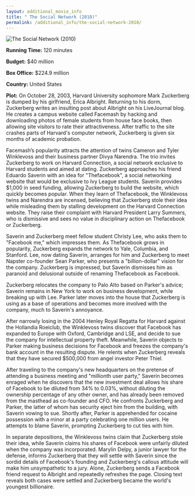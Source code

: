 ```yaml
---
layout: additional_movie_info
title: " The Social Network (2010)"
permalink: /additional_info/the-social-network-2010/
---
```


![ The Social Network (2010)](https://upload.wikimedia.org/wikipedia/en/thumb/8/8c/The_Social_Network_film_poster.png/220px-The_Social_Network_film_poster.png)

**Running Time:** 120 minutes

**Budget:** $40 million

**Box Office:** $224.9 million

**Country:** United States

**Plot:** On October 28, 2003, Harvard University sophomore Mark Zuckerberg is dumped by his girlfriend, Erica Albright. Returning to his dorm, Zuckerberg writes an insulting post about Albright on his LiveJournal blog. He creates a campus website called Facemash by hacking and downloading photos of female students from house face books, then allowing site visitors to rate their attractiveness. After traffic to the site crashes parts of Harvard's computer network, Zuckerberg is given six months of academic probation.

Facemash’s popularity attracts the attention of twins Cameron and Tyler Winklevoss and their business partner Divya Narendra. The trio invites Zuckerberg to work on Harvard Connection, a social network exclusive to Harvard students and aimed at dating. Zuckerberg approaches his friend Eduardo Saverin with an idea for "Thefacebook", a social networking website that would be exclusive to Ivy League students. Saverin provides $1,000 in seed funding, allowing Zuckerberg to build the website, which quickly becomes popular. When they learn of Thefacebook, the Winklevoss twins and Narendra are incensed, believing that Zuckerberg stole their idea while misleading them by stalling development on the Harvard Connection website. They raise their complaint with Harvard President Larry Summers, who is dismissive and sees no value in disciplinary action on Thefacebook or Zuckerberg.

Saverin and Zuckerberg meet fellow student Christy Lee, who asks them to "Facebook me," which impresses them. As Thefacebook grows in popularity, Zuckerberg expands the network to Yale, Columbia, and Stanford. Lee, now dating Saverin, arranges for him and Zuckerberg to meet Napster co-founder Sean Parker, who presents a "billion-dollar" vision for the company. Zuckerberg is impressed, but Saverin dismisses him as paranoid and delusional outside of renaming Thefacebook as Facebook.

Zuckerberg relocates the company to Palo Alto based on Parker's advice; Saverin remains in New York to work on business development, while breaking up with Lee. Parker later moves into the house that Zuckerberg is using as a base of operations and becomes more involved with the company, much to Saverin's annoyance.

After narrowly losing in the 2004 Henley Royal Regatta for Harvard against the Hollandia Roeiclub, the Winklevoss twins discover that Facebook has expanded to Europe with Oxford, Cambridge and LSE, and decide to sue the company for intellectual property theft. Meanwhile, Saverin objects to Parker making business decisions for Facebook and freezes the company's bank account in the resulting dispute. He relents when Zuckerberg reveals that they have secured $500,000 from angel investor Peter Thiel.

After traveling to the company's new headquarters on the pretense of attending a business meeting and "millionth user party," Saverin becomes enraged when he discovers that the new investment deal allows his share of Facebook to be diluted from 34% to 0.03%, without diluting the ownership percentage of any other owner, and has already been removed from the masthead as co-founder and CFO. He confronts Zuckerberg and Parker, the latter of whom has security eject him from the building, with Saverin vowing to sue. Shortly after, Parker is apprehended for cocaine possession with a minor at a party celebrating one million users. He attempts to blame Saverin, prompting Zuckerberg to cut ties with him.

In separate depositions, the Winklevoss twins claim that Zuckerberg stole their idea, while Saverin claims his shares of Facebook were unfairly diluted when the company was incorporated. Marylin Delpy, a junior lawyer for the defense, informs Zuckerberg that they will settle with Saverin since the sordid details of Facebook's founding and Zuckerberg's callous attitude will make him unsympathetic to a jury. Alone, Zuckerberg sends a Facebook friend request to Albright and repeatedly refreshes the page. Closing text reveals both cases were settled and Zuckerberg became the world's youngest billionaire.